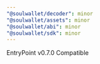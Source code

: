 ```yaml
---
"@soulwallet/decoder": minor
"@soulwallet/assets": minor
"@soulwallet/abi": minor
"@soulwallet/sdk": minor
---
```


EntryPoint v0.7.0 Compatible
